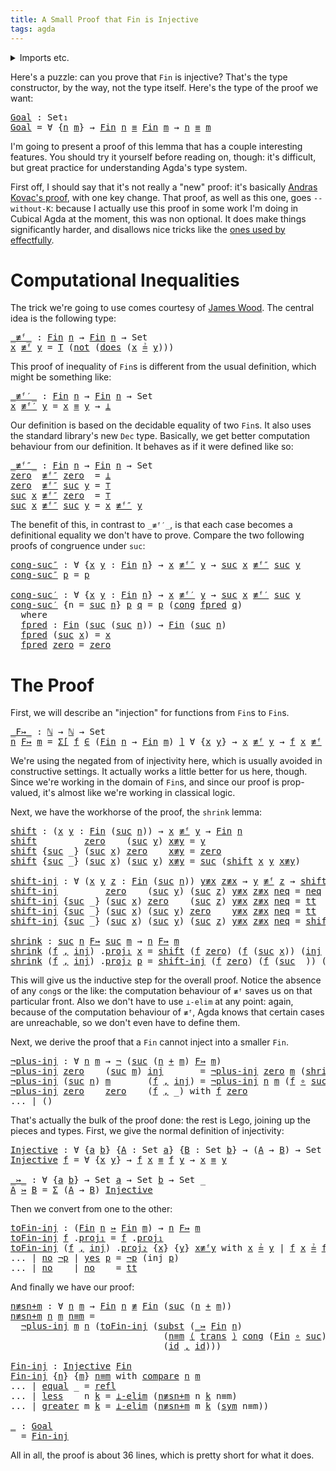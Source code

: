 ```yaml
---
title: A Small Proof that Fin is Injective
tags: agda
---
```


<details>
<summary>Imports etc.</summary>

<pre class="Agda"><a id="115" class="Symbol">{-#</a> <a id="119" class="Keyword">OPTIONS</a> <a id="127" class="Pragma">--safe</a> <a id="134" class="Pragma">--without-K</a> <a id="146" class="Symbol">#-}</a>

<a id="151" class="Keyword">module</a> <a id="158" href="" class="Module">Post</a> <a id="163" class="Keyword">where</a>

<a id="170" class="Keyword">open</a> <a id="175" class="Keyword">import</a> <a id="182" href="../code/fininj/Data.Fin.html" class="Module">Data.Fin</a>                              <a id="220" class="Keyword">using</a> <a id="226" class="Symbol">(</a><a id="227" href="../code/fininj/Data.Fin.Base.html#1061" class="Datatype">Fin</a><a id="230" class="Symbol">;</a> <a id="232" href="../code/fininj/Data.Fin.Base.html#1114" class="InductiveConstructor">suc</a><a id="235" class="Symbol">;</a> <a id="237" href="../code/fininj/Data.Fin.Base.html#1083" class="InductiveConstructor">zero</a><a id="241" class="Symbol">;</a> <a id="243" href="../code/fininj/Data.Fin.Properties.html#1997" class="Function Operator">_≟_</a><a id="246" class="Symbol">)</a>
<a id="248" class="Keyword">open</a> <a id="253" class="Keyword">import</a> <a id="260" href="../code/fininj/Data.Nat.html" class="Module">Data.Nat</a>                              <a id="298" class="Keyword">using</a> <a id="304" class="Symbol">(</a><a id="305" href="../code/fininj/Agda.Builtin.Nat.html#165" class="Datatype">ℕ</a><a id="306" class="Symbol">;</a> <a id="308" href="../code/fininj/Agda.Builtin.Nat.html#196" class="InductiveConstructor">suc</a><a id="311" class="Symbol">;</a> <a id="313" href="../code/fininj/Agda.Builtin.Nat.html#183" class="InductiveConstructor">zero</a><a id="317" class="Symbol">;</a> <a id="319" href="../code/fininj/Agda.Builtin.Nat.html#298" class="Primitive Operator">_+_</a><a id="322" class="Symbol">;</a> <a id="324" href="../code/fininj/Data.Nat.Base.html#3697" class="Function">compare</a><a id="331" class="Symbol">;</a> <a id="333" href="../code/fininj/Data.Nat.Base.html#3620" class="InductiveConstructor">equal</a><a id="338" class="Symbol">;</a> <a id="340" href="../code/fininj/Data.Nat.Base.html#3653" class="InductiveConstructor">greater</a><a id="347" class="Symbol">;</a> <a id="349" href="../code/fininj/Data.Nat.Base.html#3575" class="InductiveConstructor">less</a><a id="353" class="Symbol">)</a>
<a id="355" class="Keyword">open</a> <a id="360" class="Keyword">import</a> <a id="367" href="../code/fininj/Data.Nat.Properties.html" class="Module">Data.Nat.Properties</a>                   <a id="405" class="Keyword">using</a> <a id="411" class="Symbol">(</a><a id="412" href="../code/fininj/Data.Nat.Properties.html#12828" class="Function">+-comm</a><a id="418" class="Symbol">)</a>
<a id="420" class="Keyword">open</a> <a id="425" class="Keyword">import</a> <a id="432" href="../code/fininj/Data.Bool.html" class="Module">Data.Bool</a>                             <a id="470" class="Keyword">using</a> <a id="476" class="Symbol">(</a><a id="477" href="../code/fininj/Data.Bool.Base.html#932" class="Function">not</a><a id="480" class="Symbol">;</a> <a id="482" href="../code/fininj/Data.Bool.Base.html#1451" class="Function">T</a><a id="483" class="Symbol">)</a>
<a id="485" class="Keyword">open</a> <a id="490" class="Keyword">import</a> <a id="497" href="../code/fininj/Relation.Nullary.html" class="Module">Relation.Nullary</a>                      <a id="535" class="Keyword">using</a> <a id="541" class="Symbol">(</a><a id="542" href="../code/fininj/Relation.Nullary.html#1645">yes</a><a id="545" class="Symbol">;</a> <a id="547" href="../code/fininj/Relation.Nullary.html#1682">no</a><a id="549" class="Symbol">;</a> <a id="551" href="../code/fininj/Relation.Nullary.html#1578" class="Field">does</a><a id="555" class="Symbol">;</a> <a id="557" href="../code/fininj/Relation.Nullary.html#653" class="Function Operator">¬_</a><a id="559" class="Symbol">)</a>
<a id="561" class="Keyword">open</a> <a id="566" class="Keyword">import</a> <a id="573" href="../code/fininj/Data.Product.html" class="Module">Data.Product</a>                          <a id="611" class="Keyword">using</a> <a id="617" class="Symbol">(</a><a id="618" href="../code/fininj/Agda.Builtin.Sigma.html#139" class="Record">Σ</a><a id="619" class="Symbol">;</a> <a id="621" href="../code/fininj/Data.Product.html#916" class="Function">Σ-syntax</a><a id="629" class="Symbol">;</a> <a id="631" href="../code/fininj/Agda.Builtin.Sigma.html#225" class="Field">proj₁</a><a id="636" class="Symbol">;</a> <a id="638" href="../code/fininj/Agda.Builtin.Sigma.html#237" class="Field">proj₂</a><a id="643" class="Symbol">;</a> <a id="645" href="../code/fininj/Agda.Builtin.Sigma.html#209" class="InductiveConstructor Operator">_,_</a><a id="648" class="Symbol">)</a>
<a id="650" class="Keyword">open</a> <a id="655" class="Keyword">import</a> <a id="662" href="../code/fininj/Data.Unit.html" class="Module">Data.Unit</a>                             <a id="700" class="Keyword">using</a> <a id="706" class="Symbol">(</a><a id="707" href="../code/fininj/Agda.Builtin.Unit.html#174" class="InductiveConstructor">tt</a><a id="709" class="Symbol">;</a> <a id="711" href="../code/fininj/Agda.Builtin.Unit.html#137" class="Record">⊤</a><a id="712" class="Symbol">)</a>
<a id="714" class="Keyword">open</a> <a id="719" class="Keyword">import</a> <a id="726" href="Function.html" class="Module">Function</a>                              <a id="764" class="Keyword">using</a> <a id="770" class="Symbol">(</a><a id="771" href="Function.Base.html#992" class="Function Operator">_∘_</a><a id="774" class="Symbol">;</a> <a id="776" href="Function.Base.html#615" class="Function">id</a><a id="778" class="Symbol">;</a> <a id="780" href="Function.Base.html#3828" class="Function Operator">_⟨_⟩_</a><a id="785" class="Symbol">)</a>
<a id="787" class="Keyword">open</a> <a id="792" class="Keyword">import</a> <a id="799" href="../code/fininj/Relation.Binary.PropositionalEquality.html" class="Module">Relation.Binary.PropositionalEquality</a> <a id="837" class="Keyword">using</a> <a id="843" class="Symbol">(</a><a id="844" href="../code/fininj/Relation.Binary.PropositionalEquality.Core.html#1076" class="Function">subst</a><a id="849" class="Symbol">;</a> <a id="851" href="../code/fininj/Relation.Binary.PropositionalEquality.Core.html#1025" class="Function">trans</a><a id="856" class="Symbol">;</a> <a id="858" href="../code/fininj/Relation.Binary.PropositionalEquality.Core.html#1131" class="Function">cong</a><a id="862" class="Symbol">;</a> <a id="864" href="../code/fininj/Relation.Binary.PropositionalEquality.Core.html#980" class="Function">sym</a><a id="867" class="Symbol">;</a> <a id="869" href="../code/fininj/Agda.Builtin.Equality.html#125" class="Datatype Operator">_≡_</a><a id="872" class="Symbol">;</a> <a id="874" href="../code/fininj/Agda.Builtin.Equality.html#182" class="InductiveConstructor">refl</a><a id="878" class="Symbol">;</a> <a id="880" href="../code/fininj/Relation.Binary.PropositionalEquality.Core.html#840" class="Function Operator">_≢_</a><a id="883" class="Symbol">)</a>
<a id="885" class="Keyword">open</a> <a id="890" class="Keyword">import</a> <a id="897" href="../code/fininj/Data.Empty.html" class="Module">Data.Empty</a>                            <a id="935" class="Keyword">using</a> <a id="941" class="Symbol">(</a><a id="942" href="../code/fininj/Data.Empty.html#275" class="Function">⊥-elim</a><a id="948" class="Symbol">;</a> <a id="950" href="../code/fininj/Data.Empty.html#260" class="Datatype">⊥</a><a id="951" class="Symbol">)</a>

<a id="954" class="Keyword">variable</a> <a id="963" href="#963" class="Generalizable">n</a> <a id="965" href="#965" class="Generalizable">m</a> <a id="967" class="Symbol">:</a> <a id="969" href="../code/fininj/Agda.Builtin.Nat.html#165" class="Datatype">ℕ</a>
</pre>
</details>

Here's a puzzle: can you prove that `Fin` is injective?
That's the type constructor, by the way, not the type itself.
Here's the type of the proof we want:

<pre class="Agda"><a id="Goal"></a><a id="1153" href="#1153" class="Function">Goal</a> <a id="1158" class="Symbol">:</a> <a id="1160" class="PrimitiveType">Set₁</a>
<a id="1165" href="#1153" class="Function">Goal</a> <a id="1170" class="Symbol">=</a> <a id="1172" class="Symbol">∀</a> <a id="1174" class="Symbol">{</a><a id="1175" href="#1175" class="Bound">n</a> <a id="1177" href="#1177" class="Bound">m</a><a id="1178" class="Symbol">}</a> <a id="1180" class="Symbol">→</a> <a id="1182" href="../code/fininj/Data.Fin.Base.html#1061" class="Datatype">Fin</a> <a id="1186" href="#1175" class="Bound">n</a> <a id="1188" href="../code/fininj/Agda.Builtin.Equality.html#125" class="Datatype Operator">≡</a> <a id="1190" href="../code/fininj/Data.Fin.Base.html#1061" class="Datatype">Fin</a> <a id="1194" href="#1177" class="Bound">m</a> <a id="1196" class="Symbol">→</a> <a id="1198" href="#1175" class="Bound">n</a> <a id="1200" href="../code/fininj/Agda.Builtin.Equality.html#125" class="Datatype Operator">≡</a> <a id="1202" href="#1177" class="Bound">m</a>
</pre>
I'm going to present a proof of this lemma that has a couple interesting
features.
You should try it yourself before reading on, though: it's difficult, but great
practice for understanding Agda's type system.

First off, I should say that it's not really a "new" proof: it's
basically [Andras Kovac's
proof](https://github.com/AndrasKovacs/misc-stuff/blob/db1b6f8699870ba25986c5408f1dddbded663b7c/agda/FinInj.agda),
with one key change.
That proof, as well as this one, goes `--without-K`: because I actually use this
proof in some work I'm doing in Cubical Agda at the moment, this was non
optional.
It does make things significantly harder, and disallows nice tricks like the
[ones used by
effectfully](https://github.com/effectfully/random-stuff/blob/8907dda8cbba29073e6c9720e9b05f47be864440/Fin-injective.agda).

# Computational Inequalities

The trick we're going to use comes courtesy of [James
Wood](https://personal.cis.strath.ac.uk/james.wood.100/blog/html/VecMat.html).
The central idea is the following type:

<pre class="Agda"><a id="_≢ᶠ_"></a><a id="2239" href="#2239" class="Function Operator">_≢ᶠ_</a> <a id="2244" class="Symbol">:</a> <a id="2246" href="../code/fininj/Data.Fin.Base.html#1061" class="Datatype">Fin</a> <a id="2250" href="#963" class="Generalizable">n</a> <a id="2252" class="Symbol">→</a> <a id="2254" href="../code/fininj/Data.Fin.Base.html#1061" class="Datatype">Fin</a> <a id="2258" href="#963" class="Generalizable">n</a> <a id="2260" class="Symbol">→</a> <a id="2262" class="PrimitiveType">Set</a>
<a id="2266" href="#2266" class="Bound">x</a> <a id="2268" href="#2239" class="Function Operator">≢ᶠ</a> <a id="2271" href="#2271" class="Bound">y</a> <a id="2273" class="Symbol">=</a> <a id="2275" href="../code/fininj/Data.Bool.Base.html#1451" class="Function">T</a> <a id="2277" class="Symbol">(</a><a id="2278" href="../code/fininj/Data.Bool.Base.html#932" class="Function">not</a> <a id="2282" class="Symbol">(</a><a id="2283" href="../code/fininj/Relation.Nullary.html#1578" class="Field">does</a> <a id="2288" class="Symbol">(</a><a id="2289" href="#2266" class="Bound">x</a> <a id="2291" href="../code/fininj/Data.Fin.Properties.html#1997" class="Function Operator">≟</a> <a id="2293" href="#2271" class="Bound">y</a><a id="2294" class="Symbol">)))</a>
</pre>
This proof of inequality of `Fin`s is different from the usual definition, which
might be something like:

<pre class="Agda"><a id="_≢ᶠ′_"></a><a id="2418" href="#2418" class="Function Operator">_≢ᶠ′_</a> <a id="2424" class="Symbol">:</a> <a id="2426" href="../code/fininj/Data.Fin.Base.html#1061" class="Datatype">Fin</a> <a id="2430" href="#963" class="Generalizable">n</a> <a id="2432" class="Symbol">→</a> <a id="2434" href="../code/fininj/Data.Fin.Base.html#1061" class="Datatype">Fin</a> <a id="2438" href="#963" class="Generalizable">n</a> <a id="2440" class="Symbol">→</a> <a id="2442" class="PrimitiveType">Set</a>
<a id="2446" href="#2446" class="Bound">x</a> <a id="2448" href="#2418" class="Function Operator">≢ᶠ′</a> <a id="2452" href="#2452" class="Bound">y</a> <a id="2454" class="Symbol">=</a> <a id="2456" href="#2446" class="Bound">x</a> <a id="2458" href="../code/fininj/Agda.Builtin.Equality.html#125" class="Datatype Operator">≡</a> <a id="2460" href="#2452" class="Bound">y</a> <a id="2462" class="Symbol">→</a> <a id="2464" href="../code/fininj/Data.Empty.html#260" class="Datatype">⊥</a>
</pre>
Our definition is based on the decidable equality of two `Fin`s.
It also uses the standard library's new `Dec` type.
Basically, we get better computation behaviour from our definition.
It behaves as if it were defined like so:

<pre class="Agda"><a id="_≢ᶠ″_"></a><a id="2707" href="#2707" class="Function Operator">_≢ᶠ″_</a> <a id="2713" class="Symbol">:</a> <a id="2715" href="../code/fininj/Data.Fin.Base.html#1061" class="Datatype">Fin</a> <a id="2719" href="#963" class="Generalizable">n</a> <a id="2721" class="Symbol">→</a> <a id="2723" href="../code/fininj/Data.Fin.Base.html#1061" class="Datatype">Fin</a> <a id="2727" href="#963" class="Generalizable">n</a> <a id="2729" class="Symbol">→</a> <a id="2731" class="PrimitiveType">Set</a>
<a id="2735" href="../code/fininj/Data.Fin.Base.html#1083" class="InductiveConstructor">zero</a>  <a id="2741" href="#2707" class="Function Operator">≢ᶠ″</a> <a id="2745" href="../code/fininj/Data.Fin.Base.html#1083" class="InductiveConstructor">zero</a>  <a id="2751" class="Symbol">=</a> <a id="2753" href="../code/fininj/Data.Empty.html#260" class="Datatype">⊥</a>
<a id="2755" href="../code/fininj/Data.Fin.Base.html#1083" class="InductiveConstructor">zero</a>  <a id="2761" href="#2707" class="Function Operator">≢ᶠ″</a> <a id="2765" href="../code/fininj/Data.Fin.Base.html#1114" class="InductiveConstructor">suc</a> <a id="2769" href="#2769" class="Bound">y</a> <a id="2771" class="Symbol">=</a> <a id="2773" href="../code/fininj/Agda.Builtin.Unit.html#137" class="Record">⊤</a>
<a id="2775" href="../code/fininj/Data.Fin.Base.html#1114" class="InductiveConstructor">suc</a> <a id="2779" href="#2779" class="Bound">x</a> <a id="2781" href="#2707" class="Function Operator">≢ᶠ″</a> <a id="2785" href="../code/fininj/Data.Fin.Base.html#1083" class="InductiveConstructor">zero</a>  <a id="2791" class="Symbol">=</a> <a id="2793" href="../code/fininj/Agda.Builtin.Unit.html#137" class="Record">⊤</a>
<a id="2795" href="../code/fininj/Data.Fin.Base.html#1114" class="InductiveConstructor">suc</a> <a id="2799" href="#2799" class="Bound">x</a> <a id="2801" href="#2707" class="Function Operator">≢ᶠ″</a> <a id="2805" href="../code/fininj/Data.Fin.Base.html#1114" class="InductiveConstructor">suc</a> <a id="2809" href="#2809" class="Bound">y</a> <a id="2811" class="Symbol">=</a> <a id="2813" href="#2799" class="Bound">x</a> <a id="2815" href="#2707" class="Function Operator">≢ᶠ″</a> <a id="2819" href="#2809" class="Bound">y</a>
</pre>
The benefit of this, in contrast to `_≢ᶠ′_`, is that each case becomes a
definitional equality we don't have to prove.
Compare the two following proofs of congruence under `suc`:

<pre class="Agda"><a id="cong-suc″"></a><a id="3014" href="#3014" class="Function">cong-suc″</a> <a id="3024" class="Symbol">:</a> <a id="3026" class="Symbol">∀</a> <a id="3028" class="Symbol">{</a><a id="3029" href="#3029" class="Bound">x</a> <a id="3031" href="#3031" class="Bound">y</a> <a id="3033" class="Symbol">:</a> <a id="3035" href="../code/fininj/Data.Fin.Base.html#1061" class="Datatype">Fin</a> <a id="3039" href="#963" class="Generalizable">n</a><a id="3040" class="Symbol">}</a> <a id="3042" class="Symbol">→</a> <a id="3044" href="#3029" class="Bound">x</a> <a id="3046" href="#2707" class="Function Operator">≢ᶠ″</a> <a id="3050" href="#3031" class="Bound">y</a> <a id="3052" class="Symbol">→</a> <a id="3054" href="../code/fininj/Data.Fin.Base.html#1114" class="InductiveConstructor">suc</a> <a id="3058" href="#3029" class="Bound">x</a> <a id="3060" href="#2707" class="Function Operator">≢ᶠ″</a> <a id="3064" href="../code/fininj/Data.Fin.Base.html#1114" class="InductiveConstructor">suc</a> <a id="3068" href="#3031" class="Bound">y</a>
<a id="3070" href="#3014" class="Function">cong-suc″</a> <a id="3080" href="#3080" class="Bound">p</a> <a id="3082" class="Symbol">=</a> <a id="3084" href="#3080" class="Bound">p</a>

<a id="cong-suc′"></a><a id="3087" href="#3087" class="Function">cong-suc′</a> <a id="3097" class="Symbol">:</a> <a id="3099" class="Symbol">∀</a> <a id="3101" class="Symbol">{</a><a id="3102" href="#3102" class="Bound">x</a> <a id="3104" href="#3104" class="Bound">y</a> <a id="3106" class="Symbol">:</a> <a id="3108" href="../code/fininj/Data.Fin.Base.html#1061" class="Datatype">Fin</a> <a id="3112" href="#963" class="Generalizable">n</a><a id="3113" class="Symbol">}</a> <a id="3115" class="Symbol">→</a> <a id="3117" href="#3102" class="Bound">x</a> <a id="3119" href="#2418" class="Function Operator">≢ᶠ′</a> <a id="3123" href="#3104" class="Bound">y</a> <a id="3125" class="Symbol">→</a> <a id="3127" href="../code/fininj/Data.Fin.Base.html#1114" class="InductiveConstructor">suc</a> <a id="3131" href="#3102" class="Bound">x</a> <a id="3133" href="#2418" class="Function Operator">≢ᶠ′</a> <a id="3137" href="../code/fininj/Data.Fin.Base.html#1114" class="InductiveConstructor">suc</a> <a id="3141" href="#3104" class="Bound">y</a>
<a id="3143" href="#3087" class="Function">cong-suc′</a> <a id="3153" class="Symbol">{</a><a id="3154" class="Argument">n</a> <a id="3156" class="Symbol">=</a> <a id="3158" href="../code/fininj/Agda.Builtin.Nat.html#196" class="InductiveConstructor">suc</a> <a id="3162" href="#3162" class="Bound">n</a><a id="3163" class="Symbol">}</a> <a id="3165" href="#3165" class="Bound">p</a> <a id="3167" href="#3167" class="Bound">q</a> <a id="3169" class="Symbol">=</a> <a id="3171" href="#3165" class="Bound">p</a> <a id="3173" class="Symbol">(</a><a id="3174" href="../code/fininj/Relation.Binary.PropositionalEquality.Core.html#1131" class="Function">cong</a> <a id="3179" href="#3198" class="Function">fpred</a> <a id="3185" href="#3167" class="Bound">q</a><a id="3186" class="Symbol">)</a>
  <a id="3190" class="Keyword">where</a>
  <a id="3198" href="#3198" class="Function">fpred</a> <a id="3204" class="Symbol">:</a> <a id="3206" href="../code/fininj/Data.Fin.Base.html#1061" class="Datatype">Fin</a> <a id="3210" class="Symbol">(</a><a id="3211" href="../code/fininj/Agda.Builtin.Nat.html#196" class="InductiveConstructor">suc</a> <a id="3215" class="Symbol">(</a><a id="3216" href="../code/fininj/Agda.Builtin.Nat.html#196" class="InductiveConstructor">suc</a> <a id="3220" href="#3162" class="Bound">n</a><a id="3221" class="Symbol">))</a> <a id="3224" class="Symbol">→</a> <a id="3226" href="../code/fininj/Data.Fin.Base.html#1061" class="Datatype">Fin</a> <a id="3230" class="Symbol">(</a><a id="3231" href="../code/fininj/Agda.Builtin.Nat.html#196" class="InductiveConstructor">suc</a> <a id="3235" href="#3162" class="Bound">n</a><a id="3236" class="Symbol">)</a>
  <a id="3240" href="#3198" class="Function">fpred</a> <a id="3246" class="Symbol">(</a><a id="3247" href="../code/fininj/Data.Fin.Base.html#1114" class="InductiveConstructor">suc</a> <a id="3251" href="#3251" class="Bound">x</a><a id="3252" class="Symbol">)</a> <a id="3254" class="Symbol">=</a> <a id="3256" href="#3251" class="Bound">x</a>
  <a id="3260" href="#3198" class="Function">fpred</a> <a id="3266" href="../code/fininj/Data.Fin.Base.html#1083" class="InductiveConstructor">zero</a> <a id="3271" class="Symbol">=</a> <a id="3273" href="../code/fininj/Data.Fin.Base.html#1083" class="InductiveConstructor">zero</a>
</pre>
# The Proof

First, we will describe an "injection" for functions from `Fin`s to `Fin`s.

<pre class="Agda"><a id="_F↣_"></a><a id="3381" href="#3381" class="Function Operator">_F↣_</a> <a id="3386" class="Symbol">:</a> <a id="3388" href="../code/fininj/Agda.Builtin.Nat.html#165" class="Datatype">ℕ</a> <a id="3390" class="Symbol">→</a> <a id="3392" href="../code/fininj/Agda.Builtin.Nat.html#165" class="Datatype">ℕ</a> <a id="3394" class="Symbol">→</a> <a id="3396" class="PrimitiveType">Set</a>
<a id="3400" href="#3400" class="Bound">n</a> <a id="3402" href="#3381" class="Function Operator">F↣</a> <a id="3405" href="#3405" class="Bound">m</a> <a id="3407" class="Symbol">=</a> <a id="3409" href="../code/fininj/Data.Product.html#916" class="Function">Σ[</a> <a id="3412" href="#3412" class="Bound">f</a> <a id="3414" href="../code/fininj/Data.Product.html#916" class="Function">∈</a> <a id="3416" class="Symbol">(</a><a id="3417" href="../code/fininj/Data.Fin.Base.html#1061" class="Datatype">Fin</a> <a id="3421" href="#3400" class="Bound">n</a> <a id="3423" class="Symbol">→</a> <a id="3425" href="../code/fininj/Data.Fin.Base.html#1061" class="Datatype">Fin</a> <a id="3429" href="#3405" class="Bound">m</a><a id="3430" class="Symbol">)</a> <a id="3432" href="../code/fininj/Data.Product.html#916" class="Function">]</a> <a id="3434" class="Symbol">∀</a> <a id="3436" class="Symbol">{</a><a id="3437" href="#3437" class="Bound">x</a> <a id="3439" href="#3439" class="Bound">y</a><a id="3440" class="Symbol">}</a> <a id="3442" class="Symbol">→</a> <a id="3444" href="#3437" class="Bound">x</a> <a id="3446" href="#2239" class="Function Operator">≢ᶠ</a> <a id="3449" href="#3439" class="Bound">y</a> <a id="3451" class="Symbol">→</a> <a id="3453" href="#3412" class="Bound">f</a> <a id="3455" href="#3437" class="Bound">x</a> <a id="3457" href="#2239" class="Function Operator">≢ᶠ</a> <a id="3460" href="#3412" class="Bound">f</a> <a id="3462" href="#3439" class="Bound">y</a>
</pre>
We're using the negated from of injectivity here, which is usually avoided in
constructive settings.
It actually works a little better for us here, though.
Since we're working in the domain of `Fin`s, and since our proof is
prop-valued, it's almost like we're working in classical logic.

Next, we have the workhorse of the proof, the `shrink` lemma:

<pre class="Agda"><a id="shift"></a><a id="3829" href="#3829" class="Function">shift</a> <a id="3835" class="Symbol">:</a> <a id="3837" class="Symbol">(</a><a id="3838" href="#3838" class="Bound">x</a> <a id="3840" href="#3840" class="Bound">y</a> <a id="3842" class="Symbol">:</a> <a id="3844" href="../code/fininj/Data.Fin.Base.html#1061" class="Datatype">Fin</a> <a id="3848" class="Symbol">(</a><a id="3849" href="../code/fininj/Agda.Builtin.Nat.html#196" class="InductiveConstructor">suc</a> <a id="3853" href="#963" class="Generalizable">n</a><a id="3854" class="Symbol">))</a> <a id="3857" class="Symbol">→</a> <a id="3859" href="#3838" class="Bound">x</a> <a id="3861" href="#2239" class="Function Operator">≢ᶠ</a> <a id="3864" href="#3840" class="Bound">y</a> <a id="3866" class="Symbol">→</a> <a id="3868" href="../code/fininj/Data.Fin.Base.html#1061" class="Datatype">Fin</a> <a id="3872" href="#963" class="Generalizable">n</a>
<a id="3874" href="#3829" class="Function">shift</a>         <a id="3888" href="../code/fininj/Data.Fin.Base.html#1083" class="InductiveConstructor">zero</a>    <a id="3896" class="Symbol">(</a><a id="3897" href="../code/fininj/Data.Fin.Base.html#1114" class="InductiveConstructor">suc</a> <a id="3901" href="#3901" class="Bound">y</a><a id="3902" class="Symbol">)</a> <a id="3904" href="#3904" class="Bound">x≢y</a> <a id="3908" class="Symbol">=</a> <a id="3910" href="#3901" class="Bound">y</a>
<a id="3912" href="#3829" class="Function">shift</a> <a id="3918" class="Symbol">{</a><a id="3919" href="../code/fininj/Agda.Builtin.Nat.html#196" class="InductiveConstructor">suc</a> <a id="3923" class="Symbol">_}</a> <a id="3926" class="Symbol">(</a><a id="3927" href="../code/fininj/Data.Fin.Base.html#1114" class="InductiveConstructor">suc</a> <a id="3931" href="#3931" class="Bound">x</a><a id="3932" class="Symbol">)</a> <a id="3934" href="../code/fininj/Data.Fin.Base.html#1083" class="InductiveConstructor">zero</a>    <a id="3942" href="#3942" class="Bound">x≢y</a> <a id="3946" class="Symbol">=</a> <a id="3948" href="../code/fininj/Data.Fin.Base.html#1083" class="InductiveConstructor">zero</a>
<a id="3953" href="#3829" class="Function">shift</a> <a id="3959" class="Symbol">{</a><a id="3960" href="../code/fininj/Agda.Builtin.Nat.html#196" class="InductiveConstructor">suc</a> <a id="3964" class="Symbol">_}</a> <a id="3967" class="Symbol">(</a><a id="3968" href="../code/fininj/Data.Fin.Base.html#1114" class="InductiveConstructor">suc</a> <a id="3972" href="#3972" class="Bound">x</a><a id="3973" class="Symbol">)</a> <a id="3975" class="Symbol">(</a><a id="3976" href="../code/fininj/Data.Fin.Base.html#1114" class="InductiveConstructor">suc</a> <a id="3980" href="#3980" class="Bound">y</a><a id="3981" class="Symbol">)</a> <a id="3983" href="#3983" class="Bound">x≢y</a> <a id="3987" class="Symbol">=</a> <a id="3989" href="../code/fininj/Data.Fin.Base.html#1114" class="InductiveConstructor">suc</a> <a id="3993" class="Symbol">(</a><a id="3994" href="#3829" class="Function">shift</a> <a id="4000" href="#3972" class="Bound">x</a> <a id="4002" href="#3980" class="Bound">y</a> <a id="4004" href="#3983" class="Bound">x≢y</a><a id="4007" class="Symbol">)</a>

<a id="shift-inj"></a><a id="4010" href="#4010" class="Function">shift-inj</a> <a id="4020" class="Symbol">:</a> <a id="4022" class="Symbol">∀</a> <a id="4024" class="Symbol">(</a><a id="4025" href="#4025" class="Bound">x</a> <a id="4027" href="#4027" class="Bound">y</a> <a id="4029" href="#4029" class="Bound">z</a> <a id="4031" class="Symbol">:</a> <a id="4033" href="../code/fininj/Data.Fin.Base.html#1061" class="Datatype">Fin</a> <a id="4037" class="Symbol">(</a><a id="4038" href="../code/fininj/Agda.Builtin.Nat.html#196" class="InductiveConstructor">suc</a> <a id="4042" href="#963" class="Generalizable">n</a><a id="4043" class="Symbol">))</a> <a id="4046" href="#4046" class="Bound">y≢x</a> <a id="4050" href="#4050" class="Bound">z≢x</a> <a id="4054" class="Symbol">→</a> <a id="4056" href="#4027" class="Bound">y</a> <a id="4058" href="#2239" class="Function Operator">≢ᶠ</a> <a id="4061" href="#4029" class="Bound">z</a> <a id="4063" class="Symbol">→</a> <a id="4065" href="#3829" class="Function">shift</a> <a id="4071" href="#4025" class="Bound">x</a> <a id="4073" href="#4027" class="Bound">y</a> <a id="4075" href="#4046" class="Bound">y≢x</a> <a id="4079" href="#2239" class="Function Operator">≢ᶠ</a> <a id="4082" href="#3829" class="Function">shift</a> <a id="4088" href="#4025" class="Bound">x</a> <a id="4090" href="#4029" class="Bound">z</a> <a id="4092" href="#4050" class="Bound">z≢x</a>
<a id="4096" href="#4010" class="Function">shift-inj</a>         <a id="4114" href="../code/fininj/Data.Fin.Base.html#1083" class="InductiveConstructor">zero</a>    <a id="4122" class="Symbol">(</a><a id="4123" href="../code/fininj/Data.Fin.Base.html#1114" class="InductiveConstructor">suc</a> <a id="4127" href="#4127" class="Bound">y</a><a id="4128" class="Symbol">)</a> <a id="4130" class="Symbol">(</a><a id="4131" href="../code/fininj/Data.Fin.Base.html#1114" class="InductiveConstructor">suc</a> <a id="4135" href="#4135" class="Bound">z</a><a id="4136" class="Symbol">)</a> <a id="4138" href="#4138" class="Bound">y≢x</a> <a id="4142" href="#4142" class="Bound">z≢x</a> <a id="4146" href="#4146" class="Bound">neq</a> <a id="4150" class="Symbol">=</a> <a id="4152" href="#4146" class="Bound">neq</a>
<a id="4156" href="#4010" class="Function">shift-inj</a> <a id="4166" class="Symbol">{</a><a id="4167" href="../code/fininj/Agda.Builtin.Nat.html#196" class="InductiveConstructor">suc</a> <a id="4171" class="Symbol">_}</a> <a id="4174" class="Symbol">(</a><a id="4175" href="../code/fininj/Data.Fin.Base.html#1114" class="InductiveConstructor">suc</a> <a id="4179" href="#4179" class="Bound">x</a><a id="4180" class="Symbol">)</a> <a id="4182" href="../code/fininj/Data.Fin.Base.html#1083" class="InductiveConstructor">zero</a>    <a id="4190" class="Symbol">(</a><a id="4191" href="../code/fininj/Data.Fin.Base.html#1114" class="InductiveConstructor">suc</a> <a id="4195" href="#4195" class="Bound">z</a><a id="4196" class="Symbol">)</a> <a id="4198" href="#4198" class="Bound">y≢x</a> <a id="4202" href="#4202" class="Bound">z≢x</a> <a id="4206" href="#4206" class="Bound">neq</a> <a id="4210" class="Symbol">=</a> <a id="4212" href="../code/fininj/Agda.Builtin.Unit.html#174" class="InductiveConstructor">tt</a>
<a id="4215" href="#4010" class="Function">shift-inj</a> <a id="4225" class="Symbol">{</a><a id="4226" href="../code/fininj/Agda.Builtin.Nat.html#196" class="InductiveConstructor">suc</a> <a id="4230" class="Symbol">_}</a> <a id="4233" class="Symbol">(</a><a id="4234" href="../code/fininj/Data.Fin.Base.html#1114" class="InductiveConstructor">suc</a> <a id="4238" href="#4238" class="Bound">x</a><a id="4239" class="Symbol">)</a> <a id="4241" class="Symbol">(</a><a id="4242" href="../code/fininj/Data.Fin.Base.html#1114" class="InductiveConstructor">suc</a> <a id="4246" href="#4246" class="Bound">y</a><a id="4247" class="Symbol">)</a> <a id="4249" href="../code/fininj/Data.Fin.Base.html#1083" class="InductiveConstructor">zero</a>    <a id="4257" href="#4257" class="Bound">y≢x</a> <a id="4261" href="#4261" class="Bound">z≢x</a> <a id="4265" href="#4265" class="Bound">neq</a> <a id="4269" class="Symbol">=</a> <a id="4271" href="../code/fininj/Agda.Builtin.Unit.html#174" class="InductiveConstructor">tt</a>
<a id="4274" href="#4010" class="Function">shift-inj</a> <a id="4284" class="Symbol">{</a><a id="4285" href="../code/fininj/Agda.Builtin.Nat.html#196" class="InductiveConstructor">suc</a> <a id="4289" class="Symbol">_}</a> <a id="4292" class="Symbol">(</a><a id="4293" href="../code/fininj/Data.Fin.Base.html#1114" class="InductiveConstructor">suc</a> <a id="4297" href="#4297" class="Bound">x</a><a id="4298" class="Symbol">)</a> <a id="4300" class="Symbol">(</a><a id="4301" href="../code/fininj/Data.Fin.Base.html#1114" class="InductiveConstructor">suc</a> <a id="4305" href="#4305" class="Bound">y</a><a id="4306" class="Symbol">)</a> <a id="4308" class="Symbol">(</a><a id="4309" href="../code/fininj/Data.Fin.Base.html#1114" class="InductiveConstructor">suc</a> <a id="4313" href="#4313" class="Bound">z</a><a id="4314" class="Symbol">)</a> <a id="4316" href="#4316" class="Bound">y≢x</a> <a id="4320" href="#4320" class="Bound">z≢x</a> <a id="4324" href="#4324" class="Bound">neq</a> <a id="4328" class="Symbol">=</a> <a id="4330" href="#4010" class="Function">shift-inj</a> <a id="4340" href="#4297" class="Bound">x</a> <a id="4342" href="#4305" class="Bound">y</a> <a id="4344" href="#4313" class="Bound">z</a> <a id="4346" href="#4316" class="Bound">y≢x</a> <a id="4350" href="#4320" class="Bound">z≢x</a> <a id="4354" href="#4324" class="Bound">neq</a>

<a id="shrink"></a><a id="4359" href="#4359" class="Function">shrink</a> <a id="4366" class="Symbol">:</a> <a id="4368" href="../code/fininj/Agda.Builtin.Nat.html#196" class="InductiveConstructor">suc</a> <a id="4372" href="#963" class="Generalizable">n</a> <a id="4374" href="#3381" class="Function Operator">F↣</a> <a id="4377" href="../code/fininj/Agda.Builtin.Nat.html#196" class="InductiveConstructor">suc</a> <a id="4381" href="#965" class="Generalizable">m</a> <a id="4383" class="Symbol">→</a> <a id="4385" href="#963" class="Generalizable">n</a> <a id="4387" href="#3381" class="Function Operator">F↣</a> <a id="4390" href="#965" class="Generalizable">m</a>
<a id="4392" href="#4359" class="Function">shrink</a> <a id="4399" class="Symbol">(</a><a id="4400" href="#4400" class="Bound">f</a> <a id="4402" href="../code/fininj/Agda.Builtin.Sigma.html#209" class="InductiveConstructor Operator">,</a> <a id="4404" href="#4404" class="Bound">inj</a><a id="4407" class="Symbol">)</a> <a id="4409" class="Symbol">.</a><a id="4410" href="../code/fininj/Agda.Builtin.Sigma.html#225" class="Field">proj₁</a> <a id="4416" href="#4416" class="Bound">x</a> <a id="4418" class="Symbol">=</a> <a id="4420" href="#3829" class="Function">shift</a> <a id="4426" class="Symbol">(</a><a id="4427" href="#4400" class="Bound">f</a> <a id="4429" href="../code/fininj/Data.Fin.Base.html#1083" class="InductiveConstructor">zero</a><a id="4433" class="Symbol">)</a> <a id="4435" class="Symbol">(</a><a id="4436" href="#4400" class="Bound">f</a> <a id="4438" class="Symbol">(</a><a id="4439" href="../code/fininj/Data.Fin.Base.html#1114" class="InductiveConstructor">suc</a> <a id="4443" href="#4416" class="Bound">x</a><a id="4444" class="Symbol">))</a> <a id="4447" class="Symbol">(</a><a id="4448" href="#4404" class="Bound">inj</a> <a id="4452" href="../code/fininj/Agda.Builtin.Unit.html#174" class="InductiveConstructor">tt</a><a id="4454" class="Symbol">)</a>
<a id="4456" href="#4359" class="Function">shrink</a> <a id="4463" class="Symbol">(</a><a id="4464" href="#4464" class="Bound">f</a> <a id="4466" href="../code/fininj/Agda.Builtin.Sigma.html#209" class="InductiveConstructor Operator">,</a> <a id="4468" href="#4468" class="Bound">inj</a><a id="4471" class="Symbol">)</a> <a id="4473" class="Symbol">.</a><a id="4474" href="../code/fininj/Agda.Builtin.Sigma.html#237" class="Field">proj₂</a> <a id="4480" href="#4480" class="Bound">p</a> <a id="4482" class="Symbol">=</a> <a id="4484" href="#4010" class="Function">shift-inj</a> <a id="4494" class="Symbol">(</a><a id="4495" href="#4464" class="Bound">f</a> <a id="4497" href="../code/fininj/Data.Fin.Base.html#1083" class="InductiveConstructor">zero</a><a id="4501" class="Symbol">)</a> <a id="4503" class="Symbol">(</a><a id="4504" href="#4464" class="Bound">f</a> <a id="4506" class="Symbol">(</a><a id="4507" href="../code/fininj/Data.Fin.Base.html#1114" class="InductiveConstructor">suc</a> <a id="4511" class="Symbol">_))</a> <a id="4515" class="Symbol">(</a><a id="4516" href="#4464" class="Bound">f</a> <a id="4518" class="Symbol">(</a><a id="4519" href="../code/fininj/Data.Fin.Base.html#1114" class="InductiveConstructor">suc</a> <a id="4523" class="Symbol">_))</a> <a id="4527" class="Symbol">(</a><a id="4528" href="#4468" class="Bound">inj</a> <a id="4532" href="../code/fininj/Agda.Builtin.Unit.html#174" class="InductiveConstructor">tt</a><a id="4534" class="Symbol">)</a> <a id="4536" class="Symbol">(</a><a id="4537" href="#4468" class="Bound">inj</a> <a id="4541" href="../code/fininj/Agda.Builtin.Unit.html#174" class="InductiveConstructor">tt</a><a id="4543" class="Symbol">)</a> <a id="4545" class="Symbol">(</a><a id="4546" href="#4468" class="Bound">inj</a> <a id="4550" href="#4480" class="Bound">p</a><a id="4551" class="Symbol">)</a>
</pre>
This will give us the inductive step for the overall proof.
Notice the absence of any `cong`s or the like: the computation behaviour of `≢ᶠ`
saves us on that particular front.
Also we don't have to use `⊥-elim` at any point: again, because of the
computation behaviour of `≢ᶠ`, Agda knows that certain cases are unreachable, so
we don't even have to define them.

Next, we derive the proof that a `Fin` cannot inject into a smaller `Fin`.

<pre class="Agda"><a id="¬plus-inj"></a><a id="5006" href="#5006" class="Function">¬plus-inj</a> <a id="5016" class="Symbol">:</a> <a id="5018" class="Symbol">∀</a> <a id="5020" href="#5020" class="Bound">n</a> <a id="5022" href="#5022" class="Bound">m</a> <a id="5024" class="Symbol">→</a> <a id="5026" href="../code/fininj/Relation.Nullary.html#653" class="Function Operator">¬</a> <a id="5028" class="Symbol">(</a><a id="5029" href="../code/fininj/Agda.Builtin.Nat.html#196" class="InductiveConstructor">suc</a> <a id="5033" class="Symbol">(</a><a id="5034" href="#5020" class="Bound">n</a> <a id="5036" href="../code/fininj/Agda.Builtin.Nat.html#298" class="Primitive Operator">+</a> <a id="5038" href="#5022" class="Bound">m</a><a id="5039" class="Symbol">)</a> <a id="5041" href="#3381" class="Function Operator">F↣</a> <a id="5044" href="#5022" class="Bound">m</a><a id="5045" class="Symbol">)</a>
<a id="5047" href="#5006" class="Function">¬plus-inj</a> <a id="5057" href="../code/fininj/Agda.Builtin.Nat.html#183" class="InductiveConstructor">zero</a>    <a id="5065" class="Symbol">(</a><a id="5066" href="../code/fininj/Agda.Builtin.Nat.html#196" class="InductiveConstructor">suc</a> <a id="5070" href="#5070" class="Bound">m</a><a id="5071" class="Symbol">)</a> <a id="5073" href="#5073" class="Bound">inj</a>       <a id="5083" class="Symbol">=</a> <a id="5085" href="#5006" class="Function">¬plus-inj</a> <a id="5095" href="../code/fininj/Agda.Builtin.Nat.html#183" class="InductiveConstructor">zero</a> <a id="5100" href="#5070" class="Bound">m</a> <a id="5102" class="Symbol">(</a><a id="5103" href="#4359" class="Function">shrink</a> <a id="5110" href="#5073" class="Bound">inj</a><a id="5113" class="Symbol">)</a>
<a id="5115" href="#5006" class="Function">¬plus-inj</a> <a id="5125" class="Symbol">(</a><a id="5126" href="../code/fininj/Agda.Builtin.Nat.html#196" class="InductiveConstructor">suc</a> <a id="5130" href="#5130" class="Bound">n</a><a id="5131" class="Symbol">)</a> <a id="5133" href="#5133" class="Bound">m</a>       <a id="5141" class="Symbol">(</a><a id="5142" href="#5142" class="Bound">f</a> <a id="5144" href="../code/fininj/Agda.Builtin.Sigma.html#209" class="InductiveConstructor Operator">,</a> <a id="5146" href="#5146" class="Bound">inj</a><a id="5149" class="Symbol">)</a> <a id="5151" class="Symbol">=</a> <a id="5153" href="#5006" class="Function">¬plus-inj</a> <a id="5163" href="#5130" class="Bound">n</a> <a id="5165" href="#5133" class="Bound">m</a> <a id="5167" class="Symbol">(</a><a id="5168" href="#5142" class="Bound">f</a> <a id="5170" href="Function.Base.html#992" class="Function Operator">∘</a> <a id="5172" href="../code/fininj/Data.Fin.Base.html#1114" class="InductiveConstructor">suc</a> <a id="5176" href="../code/fininj/Agda.Builtin.Sigma.html#209" class="InductiveConstructor Operator">,</a> <a id="5178" href="#5146" class="Bound">inj</a><a id="5181" class="Symbol">)</a>
<a id="5183" href="#5006" class="Function">¬plus-inj</a> <a id="5193" href="../code/fininj/Agda.Builtin.Nat.html#183" class="InductiveConstructor">zero</a>    <a id="5201" href="../code/fininj/Agda.Builtin.Nat.html#183" class="InductiveConstructor">zero</a>    <a id="5209" class="Symbol">(</a><a id="5210" href="#5210" class="Bound">f</a> <a id="5212" href="../code/fininj/Agda.Builtin.Sigma.html#209" class="InductiveConstructor Operator">,</a> <a id="5214" class="Symbol">_)</a> <a id="5217" class="Keyword">with</a> <a id="5222" href="#5210" class="Bound">f</a> <a id="5224" href="../code/fininj/Data.Fin.Base.html#1083" class="InductiveConstructor">zero</a>
<a id="5229" class="Symbol">...</a> <a id="5233" class="Symbol">|</a> <a id="5235" class="Symbol">()</a>
</pre>
That's actually the bulk of the proof done: the rest is Lego, joining up the
pieces and types.
First, we give the normal definition of injectivity:

<pre class="Agda"><a id="Injective"></a><a id="5400" href="#5400" class="Function">Injective</a> <a id="5410" class="Symbol">:</a> <a id="5412" class="Symbol">∀</a> <a id="5414" class="Symbol">{</a><a id="5415" href="#5415" class="Bound">a</a> <a id="5417" href="#5417" class="Bound">b</a><a id="5418" class="Symbol">}</a> <a id="5420" class="Symbol">{</a><a id="5421" href="#5421" class="Bound">A</a> <a id="5423" class="Symbol">:</a> <a id="5425" class="PrimitiveType">Set</a> <a id="5429" href="#5415" class="Bound">a</a><a id="5430" class="Symbol">}</a> <a id="5432" class="Symbol">{</a><a id="5433" href="#5433" class="Bound">B</a> <a id="5435" class="Symbol">:</a> <a id="5437" class="PrimitiveType">Set</a> <a id="5441" href="#5417" class="Bound">b</a><a id="5442" class="Symbol">}</a> <a id="5444" class="Symbol">→</a> <a id="5446" class="Symbol">(</a><a id="5447" href="#5421" class="Bound">A</a> <a id="5449" class="Symbol">→</a> <a id="5451" href="#5433" class="Bound">B</a><a id="5452" class="Symbol">)</a> <a id="5454" class="Symbol">→</a> <a id="5456" class="PrimitiveType">Set</a> <a id="5460" class="Symbol">_</a>
<a id="5462" href="#5400" class="Function">Injective</a> <a id="5472" href="#5472" class="Bound">f</a> <a id="5474" class="Symbol">=</a> <a id="5476" class="Symbol">∀</a> <a id="5478" class="Symbol">{</a><a id="5479" href="#5479" class="Bound">x</a> <a id="5481" href="#5481" class="Bound">y</a><a id="5482" class="Symbol">}</a> <a id="5484" class="Symbol">→</a> <a id="5486" href="#5472" class="Bound">f</a> <a id="5488" href="#5479" class="Bound">x</a> <a id="5490" href="../code/fininj/Agda.Builtin.Equality.html#125" class="Datatype Operator">≡</a> <a id="5492" href="#5472" class="Bound">f</a> <a id="5494" href="#5481" class="Bound">y</a> <a id="5496" class="Symbol">→</a> <a id="5498" href="#5479" class="Bound">x</a> <a id="5500" href="../code/fininj/Agda.Builtin.Equality.html#125" class="Datatype Operator">≡</a> <a id="5502" href="#5481" class="Bound">y</a>

<a id="_↣_"></a><a id="5505" href="#5505" class="Function Operator">_↣_</a> <a id="5509" class="Symbol">:</a> <a id="5511" class="Symbol">∀</a> <a id="5513" class="Symbol">{</a><a id="5514" href="#5514" class="Bound">a</a> <a id="5516" href="#5516" class="Bound">b</a><a id="5517" class="Symbol">}</a> <a id="5519" class="Symbol">→</a> <a id="5521" class="PrimitiveType">Set</a> <a id="5525" href="#5514" class="Bound">a</a> <a id="5527" class="Symbol">→</a> <a id="5529" class="PrimitiveType">Set</a> <a id="5533" href="#5516" class="Bound">b</a> <a id="5535" class="Symbol">→</a> <a id="5537" class="PrimitiveType">Set</a> <a id="5541" class="Symbol">_</a>
<a id="5543" href="#5543" class="Bound">A</a> <a id="5545" href="#5505" class="Function Operator">↣</a> <a id="5547" href="#5547" class="Bound">B</a> <a id="5549" class="Symbol">=</a> <a id="5551" href="../code/fininj/Agda.Builtin.Sigma.html#139" class="Record">Σ</a> <a id="5553" class="Symbol">(</a><a id="5554" href="#5543" class="Bound">A</a> <a id="5556" class="Symbol">→</a> <a id="5558" href="#5547" class="Bound">B</a><a id="5559" class="Symbol">)</a> <a id="5561" href="#5400" class="Function">Injective</a>
</pre>
Then we convert from one to the other:

<pre class="Agda"><a id="toFin-inj"></a><a id="5624" href="#5624" class="Function">toFin-inj</a> <a id="5634" class="Symbol">:</a> <a id="5636" class="Symbol">(</a><a id="5637" href="../code/fininj/Data.Fin.Base.html#1061" class="Datatype">Fin</a> <a id="5641" href="#963" class="Generalizable">n</a> <a id="5643" href="#5505" class="Function Operator">↣</a> <a id="5645" href="../code/fininj/Data.Fin.Base.html#1061" class="Datatype">Fin</a> <a id="5649" href="#965" class="Generalizable">m</a><a id="5650" class="Symbol">)</a> <a id="5652" class="Symbol">→</a> <a id="5654" href="#963" class="Generalizable">n</a> <a id="5656" href="#3381" class="Function Operator">F↣</a> <a id="5659" href="#965" class="Generalizable">m</a>
<a id="5661" href="#5624" class="Function">toFin-inj</a> <a id="5671" href="#5671" class="Bound">f</a> <a id="5673" class="Symbol">.</a><a id="5674" href="../code/fininj/Agda.Builtin.Sigma.html#225" class="Field">proj₁</a> <a id="5680" class="Symbol">=</a> <a id="5682" href="#5671" class="Bound">f</a> <a id="5684" class="Symbol">.</a><a id="5685" href="../code/fininj/Agda.Builtin.Sigma.html#225" class="Field">proj₁</a>
<a id="5691" href="#5624" class="Function">toFin-inj</a> <a id="5701" class="Symbol">(</a><a id="5702" href="#5702" class="Bound">f</a> <a id="5704" href="../code/fininj/Agda.Builtin.Sigma.html#209" class="InductiveConstructor Operator">,</a> <a id="5706" href="#5706" class="Bound">inj</a><a id="5709" class="Symbol">)</a> <a id="5711" class="Symbol">.</a><a id="5712" href="../code/fininj/Agda.Builtin.Sigma.html#237" class="Field">proj₂</a> <a id="5718" class="Symbol">{</a><a id="5719" href="#5719" class="Bound">x</a><a id="5720" class="Symbol">}</a> <a id="5722" class="Symbol">{</a><a id="5723" href="#5723" class="Bound">y</a><a id="5724" class="Symbol">}</a> <a id="5726" href="#5726" class="Bound">x≢ᶠy</a> <a id="5731" class="Keyword">with</a> <a id="5736" href="#5719" class="Bound">x</a> <a id="5738" href="../code/fininj/Data.Fin.Properties.html#1997" class="Function Operator">≟</a> <a id="5740" href="#5723" class="Bound">y</a> <a id="5742" class="Symbol">|</a> <a id="5744" href="#5702" class="Bound">f</a> <a id="5746" href="#5719" class="Bound">x</a> <a id="5748" href="../code/fininj/Data.Fin.Properties.html#1997" class="Function Operator">≟</a> <a id="5750" href="#5702" class="Bound">f</a> <a id="5752" href="#5723" class="Bound">y</a>
<a id="5754" class="Symbol">...</a> <a id="5758" class="Symbol">|</a> <a id="5760" href="../code/fininj/Relation.Nullary.html#1682" class="InductiveConstructor">no</a> <a id="5763" href="#5763" class="Bound">¬p</a> <a id="5766" class="Symbol">|</a> <a id="5768" href="../code/fininj/Relation.Nullary.html#1645" class="InductiveConstructor">yes</a> <a id="5772" href="#5772" class="Bound">p</a> <a id="5774" class="Symbol">=</a> <a id="5776" href="#5763" class="Bound">¬p</a> <a id="5779" class="Symbol">(</a><a id="5780" class="Bound">inj</a> <a id="5784" href="#5772" class="Bound">p</a><a id="5785" class="Symbol">)</a>
<a id="5787" class="Symbol">...</a> <a id="5791" class="Symbol">|</a> <a id="5793" href="../code/fininj/Relation.Nullary.html#1682" class="InductiveConstructor">no</a> <a id="5796" class="Symbol">_</a>  <a id="5799" class="Symbol">|</a> <a id="5801" href="../code/fininj/Relation.Nullary.html#1682" class="InductiveConstructor">no</a> <a id="5804" class="Symbol">_</a>  <a id="5807" class="Symbol">=</a> <a id="5809" href="../code/fininj/Agda.Builtin.Unit.html#174" class="InductiveConstructor">tt</a>
</pre>
And finally we have our proof:

<pre class="Agda"><a id="n≢sn+m"></a><a id="5857" href="#5857" class="Function">n≢sn+m</a> <a id="5864" class="Symbol">:</a> <a id="5866" class="Symbol">∀</a> <a id="5868" href="#5868" class="Bound">n</a> <a id="5870" href="#5870" class="Bound">m</a> <a id="5872" class="Symbol">→</a> <a id="5874" href="../code/fininj/Data.Fin.Base.html#1061" class="Datatype">Fin</a> <a id="5878" href="#5868" class="Bound">n</a> <a id="5880" href="../code/fininj/Relation.Binary.PropositionalEquality.Core.html#840" class="Function Operator">≢</a> <a id="5882" href="../code/fininj/Data.Fin.Base.html#1061" class="Datatype">Fin</a> <a id="5886" class="Symbol">(</a><a id="5887" href="../code/fininj/Agda.Builtin.Nat.html#196" class="InductiveConstructor">suc</a> <a id="5891" class="Symbol">(</a><a id="5892" href="#5868" class="Bound">n</a> <a id="5894" href="../code/fininj/Agda.Builtin.Nat.html#298" class="Primitive Operator">+</a> <a id="5896" href="#5870" class="Bound">m</a><a id="5897" class="Symbol">))</a>
<a id="5900" href="#5857" class="Function">n≢sn+m</a> <a id="5907" href="#5907" class="Bound">n</a> <a id="5909" href="#5909" class="Bound">m</a> <a id="5911" href="#5911" class="Bound">n≡m</a> <a id="5915" class="Symbol">=</a>
  <a id="5919" href="#5006" class="Function">¬plus-inj</a> <a id="5929" href="#5909" class="Bound">m</a> <a id="5931" href="#5907" class="Bound">n</a> <a id="5933" class="Symbol">(</a><a id="5934" href="#5624" class="Function">toFin-inj</a> <a id="5944" class="Symbol">(</a><a id="5945" href="../code/fininj/Relation.Binary.PropositionalEquality.Core.html#1076" class="Function">subst</a> <a id="5951" class="Symbol">(</a><a id="5952" href="#5505" class="Function Operator">_↣</a> <a id="5955" href="../code/fininj/Data.Fin.Base.html#1061" class="Datatype">Fin</a> <a id="5959" href="#5907" class="Bound">n</a><a id="5960" class="Symbol">)</a>
                             <a id="5991" class="Symbol">(</a><a id="5992" href="#5911" class="Bound">n≡m</a> <a id="5996" href="Function.Base.html#3828" class="Function Operator">⟨</a> <a id="5998" href="../code/fininj/Relation.Binary.PropositionalEquality.Core.html#1025" class="Function">trans</a> <a id="6004" href="Function.Base.html#3828" class="Function Operator">⟩</a> <a id="6006" href="../code/fininj/Relation.Binary.PropositionalEquality.Core.html#1131" class="Function">cong</a> <a id="6011" class="Symbol">(</a><a id="6012" href="../code/fininj/Data.Fin.Base.html#1061" class="Datatype">Fin</a> <a id="6016" href="Function.Base.html#992" class="Function Operator">∘</a> <a id="6018" href="../code/fininj/Agda.Builtin.Nat.html#196" class="InductiveConstructor">suc</a><a id="6021" class="Symbol">)</a> <a id="6023" class="Symbol">(</a><a id="6024" href="../code/fininj/Data.Nat.Properties.html#12828" class="Function">+-comm</a> <a id="6031" href="#5907" class="Bound">n</a> <a id="6033" href="#5909" class="Bound">m</a><a id="6034" class="Symbol">))</a>
                             <a id="6066" class="Symbol">(</a><a id="6067" href="Function.Base.html#615" class="Function">id</a> <a id="6070" href="../code/fininj/Agda.Builtin.Sigma.html#209" class="InductiveConstructor Operator">,</a> <a id="6072" href="Function.Base.html#615" class="Function">id</a><a id="6074" class="Symbol">)))</a>

<a id="Fin-inj"></a><a id="6079" href="#6079" class="Function">Fin-inj</a> <a id="6087" class="Symbol">:</a> <a id="6089" href="#5400" class="Function">Injective</a> <a id="6099" href="../code/fininj/Data.Fin.Base.html#1061" class="Datatype">Fin</a>
<a id="6103" href="#6079" class="Function">Fin-inj</a> <a id="6111" class="Symbol">{</a><a id="6112" href="#6112" class="Bound">n</a><a id="6113" class="Symbol">}</a> <a id="6115" class="Symbol">{</a><a id="6116" href="#6116" class="Bound">m</a><a id="6117" class="Symbol">}</a> <a id="6119" href="#6119" class="Bound">n≡m</a> <a id="6123" class="Keyword">with</a> <a id="6128" href="../code/fininj/Data.Nat.Base.html#3697" class="Function">compare</a> <a id="6136" href="#6112" class="Bound">n</a> <a id="6138" href="#6116" class="Bound">m</a>
<a id="6140" class="Symbol">...</a> <a id="6144" class="Symbol">|</a> <a id="6146" href="../code/fininj/Data.Nat.Base.html#3620" class="InductiveConstructor">equal</a> <a id="6152" class="Symbol">_</a> <a id="6154" class="Symbol">=</a> <a id="6156" href="../code/fininj/Agda.Builtin.Equality.html#182" class="InductiveConstructor">refl</a>
<a id="6161" class="Symbol">...</a> <a id="6165" class="Symbol">|</a> <a id="6167" href="../code/fininj/Data.Nat.Base.html#3575" class="InductiveConstructor">less</a>    <a id="6175" class="Bound">n</a> <a id="6177" href="#6177" class="Bound">k</a> <a id="6179" class="Symbol">=</a> <a id="6181" href="../code/fininj/Data.Empty.html#275" class="Function">⊥-elim</a> <a id="6188" class="Symbol">(</a><a id="6189" href="#5857" class="Function">n≢sn+m</a> <a id="6196" class="Bound">n</a> <a id="6198" href="#6177" class="Bound">k</a> <a id="6200" class="Bound">n≡m</a><a id="6203" class="Symbol">)</a>
<a id="6205" class="Symbol">...</a> <a id="6209" class="Symbol">|</a> <a id="6211" href="../code/fininj/Data.Nat.Base.html#3653" class="InductiveConstructor">greater</a> <a id="6219" class="Bound">m</a> <a id="6221" href="#6221" class="Bound">k</a> <a id="6223" class="Symbol">=</a> <a id="6225" href="../code/fininj/Data.Empty.html#275" class="Function">⊥-elim</a> <a id="6232" class="Symbol">(</a><a id="6233" href="#5857" class="Function">n≢sn+m</a> <a id="6240" class="Bound">m</a> <a id="6242" href="#6221" class="Bound">k</a> <a id="6244" class="Symbol">(</a><a id="6245" href="../code/fininj/Relation.Binary.PropositionalEquality.Core.html#980" class="Function">sym</a> <a id="6249" class="Bound">n≡m</a><a id="6252" class="Symbol">))</a>

<a id="6256" href="#6256" class="Function">_</a> <a id="6258" class="Symbol">:</a> <a id="6260" href="#1153" class="Function">Goal</a>
<a id="6265" class="Symbol">_</a> <a id="6267" class="Symbol">=</a> <a id="6269" href="#6079" class="Function">Fin-inj</a>
</pre>
All in all, the proof is about 36 lines, which is pretty short for what it does.
